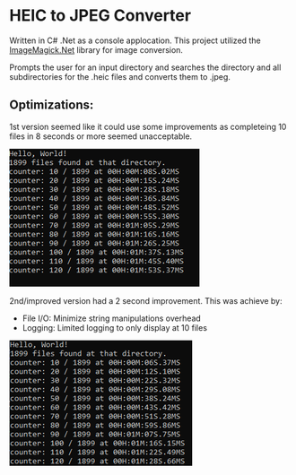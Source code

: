 # HEIC to JPEG Converter
Written in C# .Net as a console applocation. 
This project utilized the [ImageMagick.Net](https://github.com/dlemstra/Magick.NET) library for image conversion. 

Prompts the user for an input directory and searches the directory and all subdirectories for the .heic files and converts them to .jpeg. 


## Optimizations:
1st version seemed like it could use some improvements as completeing 10 files in 8 seconds or more seemed unacceptable. 

![](1stVersion.png)

2nd/improved version had a 2 second improvement. This was achieve by:
* File I/O: Minimize string manipulations overhead
* Logging: Limited logging to only display at 10 files
  
![](Improvements.png)

